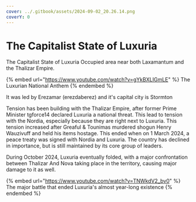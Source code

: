 ```yaml
---
cover: ../.gitbook/assets/2024-09-02_20.26.14.png
coverY: 0
---
```


# The Capitalist State of Luxuria

The Capitalist State of Luxuria Occupied area near both Laxamantum and the Thalizar Empire.

{% embed url="https://www.youtube.com/watch?v=gYkBXLIGmLE" %}
The Luxurian National Anthem
{% endembed %}

It was led by Erezamar (erezdaberez) and it's capital city is Stormton

Tension has been building with the Thalizar Empire, after former Prime Minister tgforce14 declared Luxuria a national threat. This lead to tension with the Nordia, especially because they are right next to Luxuria. This tension increased after Greaful & Tounimas murdered shogun Henry Wauzivuff and held his items hostage. This ended when on 1 March 2024, a peace treaty was signed with Nordia and Luxuria. The country has declined in importance, but is still maintained by its core group of leaders.

During October 2024, Luxuria eventually folded, with a major confrontation between Thalizar And Nova taking place in the territory, causing major damage to it as well.

{% embed url="https://www.youtube.com/watch?v=TNWkdV2_bv0" %}
The major battle that ended Luxuria's almost year-long existence
{% endembed %}
